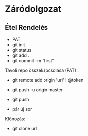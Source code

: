 # Záródolgozat 

## Étel Rendelés

- PAT
- git init
- git status
- git add . 
- git commit -m "first"

Távoli repo összekapcsolása (PAT) : 

- git remote add origin 'url' ! @token
- git push -u origin master

- git push 

- pár új sor

Klónozás:

- git clone url